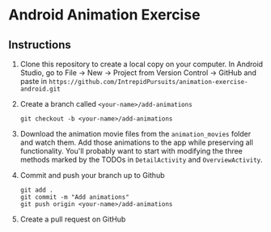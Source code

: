 # Android Animation Exercise
## Instructions
1. Clone this repository to create a local copy on your computer. In Android Studio, go to File -> New -> Project from Version Control -> GitHub and paste in `https://github.com/IntrepidPursuits/animation-exercise-android.git`

2. Create a branch called `<your-name>/add-animations`

    ```
    git checkout -b <your-name>/add-animations
    ```
3. Download the animation movie files from the `animation_movies` folder and watch them. Add those animations to the app while preserving all functionality. You'll probably want to start with modifying the three methods marked by the TODOs in `DetailActivity` and `OverviewActivity`.

4. Commit and push your branch up to Github

    ```
    git add .
    git commit -m "Add animations"
    git push origin <your-name>/add-animations
    ```
5. Create a pull request on GitHub
